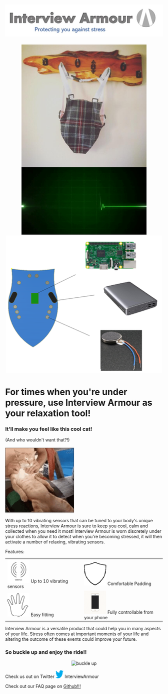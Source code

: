 # <img src = "https://raw.githubusercontent.com/naflaherty/Interview_Armour/master/combined.jpg">

<center><img src = "https://raw.githubusercontent.com/naflaherty/Interview_Armour/master/construction/images/finished.jpg" alt = "finished" width="400" align="middle"/></center>





<center><img src = "https://raw.githubusercontent.com/naflaherty/Interview_Armour/master/construction/images/heart rate.gif" alt = "heartrate" width="400" /></center>



<center><img src = "https://raw.githubusercontent.com/naflaherty/Interview_Armour/master/mock_up_v1.png" alt = "Mock up image of the product" width="500" /></center> 


<h1>For times when you're under pressure, use Interview Armour as your relaxation tool! </h1>


<h3>It'll make you feel like this cool cat!</h3>
(And who wouldn't want that?!)
<br>
<br>
<td><img src = "https://raw.githubusercontent.com/naflaherty/Interview_Armour/master/tenor.gif" alt = "Cat gif"/>

With up to 10 vibrating sensors that can be tuned to your body's unique stress reactions, Interview Armour is sure to keep you cool, calm and collected when you need it most! Interview Armour is worn discretely under your clothes to allow it to detect when you're becoming stressed, it will then activate a number of relaxing, vibrating sensors.

Features:

<table align = "center">
<col width="450">
  <col width="450">
  <tr>
    <td><img src = "https://raw.githubusercontent.com/naflaherty/Interview_Armour/master/vib.png"  alt = "Vibrating sensors" /> Up to 10 vibrating sensors</td>
	<td><img src = "https://raw.githubusercontent.com/naflaherty/Interview_Armour/master/comf.png" alt = "Comfortable padding" /> Comfortable Padding</td>
  </tr>
  <tr>
    <td><img src = "https://raw.githubusercontent.com/naflaherty/Interview_Armour/master/fit.png" alt = "Easy Fitting" /> Easy fitting</td>
	<td><img src = "https://raw.githubusercontent.com/naflaherty/Interview_Armour/master/phone.png" alt = "Controllable from phone" /> Fully controllable from your phone </td>
  </tr>
</table>

Interview Armour is a versatile product that could help you in many aspects of your life. Stress often comes at important moments of your life and altering the outcome of these events could improve your future.

<h3> So buckle up and enjoy the ride!! </h3>

<center><img src = "https://raw.githubusercontent.com/naflaherty/Interview_Armour/master/construction/images/buckle (2).gif" alt = "buckle up" width="200" /></center>

Check us out on Twitter <a href = "https://twitter.com/InterviewArmour"><img src = "https://raw.githubusercontent.com/naflaherty/Interview_Armour/master/twitter_logo_bird_transparent_png.png" alt = "Social Media nonsense" width = "25" height = "25" /></a> InterviewArmour

Check out our FAQ page on <a href = "https://github.com/naflaherty/Interview_Armour/wiki"> Github!!! </a>

